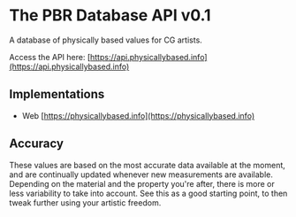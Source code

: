 # The PBR Database API v0.1

A database of physically based values for CG artists.

Access the API here: [https://api.physicallybased.info](https://api.physicallybased.info)

## Implementations

- Web [https://physicallybased.info](https://physicallybased.info)

## Accuracy

These values are based on the most accurate data available at the moment, and are continually updated whenever new measurements are available. Depending on the material and the property you're after, there is more or less variability to take into account. See this as a good starting point, to then tweak further using your artistic freedom.
